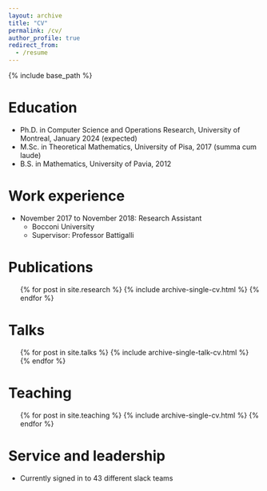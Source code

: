 ```yaml
---
layout: archive
title: "CV"
permalink: /cv/
author_profile: true
redirect_from:
  - /resume
---
```


{% include base_path %}

Education
======
* Ph.D. in Computer Science and Operations Research, University of Montreal, January 2024 (expected)
* M.Sc. in Theoretical Mathematics, University of Pisa, 2017 (summa cum laude)
* B.S. in Mathematics, University of Pavia, 2012


Work experience
======
* November 2017 to November 2018: Research Assistant
  * Bocconi University
  * Supervisor: Professor Battigalli


Publications
======
  <ul>{% for post in site.research %}
    {% include archive-single-cv.html %}
  {% endfor %}</ul>
  
Talks
======
  <ul>{% for post in site.talks %}
    {% include archive-single-talk-cv.html %}
  {% endfor %}</ul>
  
Teaching
======
  <ul>{% for post in site.teaching %}
    {% include archive-single-cv.html %}
  {% endfor %}</ul>
  
Service and leadership
======
* Currently signed in to 43 different slack teams
